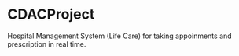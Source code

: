 # CDACProject
Hospital Management System (Life Care) for taking appoinments and prescription in real time.
